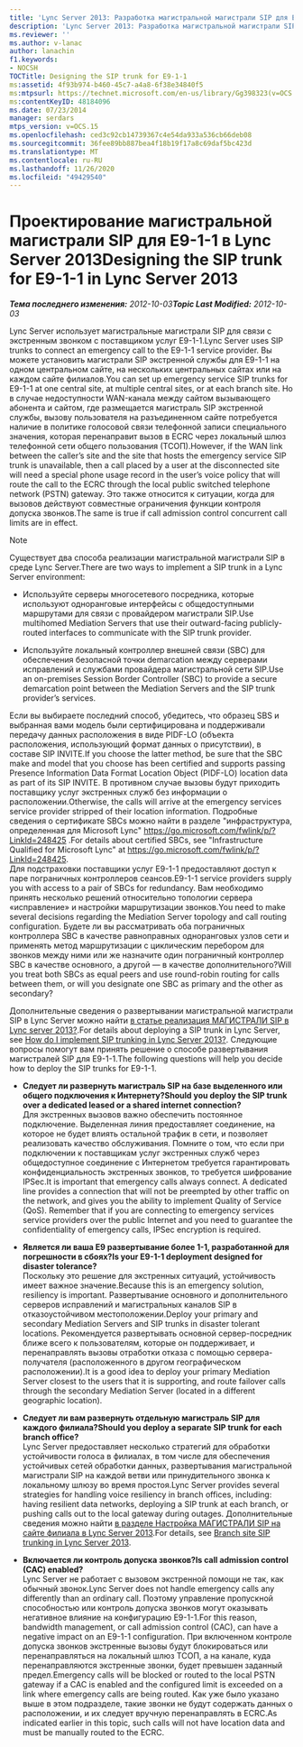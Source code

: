 ```yaml
---
title: 'Lync Server 2013: Разработка магистральной магистрали SIP для E9-1-1'
description: 'Lync Server 2013: Разработка магистральной магистрали SIP для E9-1-1.'
ms.reviewer: ''
ms.author: v-lanac
author: lanachin
f1.keywords:
- NOCSH
TOCTitle: Designing the SIP trunk for E9-1-1
ms:assetid: 4f93b974-b460-45c7-a4a8-6f38e34840f5
ms:mtpsurl: https://technet.microsoft.com/en-us/library/Gg398323(v=OCS.15)
ms:contentKeyID: 48184096
ms.date: 07/23/2014
manager: serdars
mtps_version: v=OCS.15
ms.openlocfilehash: ced3c92cb14739367c4e54da933a536cb66deb08
ms.sourcegitcommit: 36fee89bb887bea4f18b19f17a8c69daf5bc423d
ms.translationtype: MT
ms.contentlocale: ru-RU
ms.lasthandoff: 11/26/2020
ms.locfileid: "49429540"
---
```

# <a name="designing-the-sip-trunk-for-e9-1-1-in-lync-server-2013"></a><span data-ttu-id="fa146-103">Проектирование магистральной магистрали SIP для E9-1-1 в Lync Server 2013</span><span class="sxs-lookup"><span data-stu-id="fa146-103">Designing the SIP trunk for E9-1-1 in Lync Server 2013</span></span>

<div data-xmlns="http://www.w3.org/1999/xhtml">

<div class="topic" data-xmlns="http://www.w3.org/1999/xhtml" data-msxsl="urn:schemas-microsoft-com:xslt" data-cs="https://msdn.microsoft.com/">

<div data-asp="https://msdn2.microsoft.com/asp">



</div>

<div id="mainSection">

<div id="mainBody"><span data-ttu-id="fa146-104">

<span> </span></span><span class="sxs-lookup"><span data-stu-id="fa146-104">

<span> </span></span></span>

<span data-ttu-id="fa146-105">_**Тема последнего изменения:** 2012-10-03_</span><span class="sxs-lookup"><span data-stu-id="fa146-105">_**Topic Last Modified:** 2012-10-03_</span></span>

<span data-ttu-id="fa146-106">Lync Server использует магистральные магистрали SIP для связи с экстренным звонком с поставщиком услуг E9-1-1.</span><span class="sxs-lookup"><span data-stu-id="fa146-106">Lync Server uses SIP trunks to connect an emergency call to the E9-1-1 service provider.</span></span> <span data-ttu-id="fa146-107">Вы можете установить магистрали SIP экстренной службы для E9-1-1 на одном центральном сайте, на нескольких центральных сайтах или на каждом сайте филиалов.</span><span class="sxs-lookup"><span data-stu-id="fa146-107">You can set up emergency service SIP trunks for E9-1-1 at one central site, at multiple central sites, or at each branch site.</span></span> <span data-ttu-id="fa146-108">Но в случае недоступности WAN-канала между сайтом вызывающего абонента и сайтом, где размещается магистраль SIP экстренной службы, вызову пользователя на разъединенном сайте потребуется наличие в политике голосовой связи телефонной записи специального значения, которая перенаправит вызов в ECRC через локальный шлюз телефонной сети общего пользования (ТСОП).</span><span class="sxs-lookup"><span data-stu-id="fa146-108">However, if the WAN link between the caller’s site and the site that hosts the emergency service SIP trunk is unavailable, then a call placed by a user at the disconnected site will need a special phone usage record in the user’s voice policy that will route the call to the ECRC through the local public switched telephone network (PSTN) gateway.</span></span> <span data-ttu-id="fa146-109">Это также относится к ситуации, когда для вызовов действуют совместные ограничения функции контроля допуска звонков.</span><span class="sxs-lookup"><span data-stu-id="fa146-109">The same is true if call admission control concurrent call limits are in effect.</span></span>

<div>


> [!NOTE]  
> <span data-ttu-id="fa146-110">Существует два способа реализации магистральной магистрали SIP в среде Lync Server.</span><span class="sxs-lookup"><span data-stu-id="fa146-110">There are two ways to implement a SIP trunk in a Lync Server environment:</span></span> 
> <UL>
> <LI>
> <P><span data-ttu-id="fa146-111">Используйте серверы многосетевого посредника, которые используют одноранговые интерфейсы с общедоступными маршрутами для связи с провайдером магистрали SIP.</span><span class="sxs-lookup"><span data-stu-id="fa146-111">Use multihomed Mediation Servers that use their outward-facing publicly-routed interfaces to communicate with the SIP trunk provider.</span></span></P>
> <LI>
> <P><span data-ttu-id="fa146-112">Используйте локальный контроллер внешней связи (SBC) для обеспечения безопасной точки demarcation между серверами исправлений и службами провайдера магистральной сети SIP.</span><span class="sxs-lookup"><span data-stu-id="fa146-112">Use an on-premises Session Border Controller (SBC) to provide a secure demarcation point between the Mediation Servers and the SIP trunk provider’s services.</span></span></P></LI></UL><span data-ttu-id="fa146-113">Если вы выбираете последний способ, убедитесь, что образец SBS и выбранная вами модель были сертифицирована и поддерживали передачу данных расположения в виде PIDF-LO (объекта расположения, использующий формат данных о присутствии), в составе SIP INVITE.</span><span class="sxs-lookup"><span data-stu-id="fa146-113">If you choose the latter method, be sure that the SBC make and model that you choose has been certified and supports passing Presence Information Data Format Location Object (PIDF-LO) location data as part of its SIP INVITE.</span></span> <span data-ttu-id="fa146-114">В противном случае вызовы будут приходить поставщику услуг экстренных служб без информации о расположении.</span><span class="sxs-lookup"><span data-stu-id="fa146-114">Otherwise, the calls will arrive at the emergency services service provider stripped of their location information.</span></span> <span data-ttu-id="fa146-115">Подробные сведения о сертификате SBCs можно найти в разделе "инфраструктура, определенная для Microsoft Lync" <A href="https://go.microsoft.com/fwlink/p/?linkid=248425">https://go.microsoft.com/fwlink/p/?LinkId=248425</A> .</span><span class="sxs-lookup"><span data-stu-id="fa146-115">For details about certified SBCs, see "Infrastructure Qualified for Microsoft Lync" at <A href="https://go.microsoft.com/fwlink/p/?linkid=248425">https://go.microsoft.com/fwlink/p/?LinkId=248425</A>.</span></span><BR><span data-ttu-id="fa146-116">Для подстраховки поставщики услуг E9-1-1 предоставляют доступ к паре пограничных контроллеров сеансов.</span><span class="sxs-lookup"><span data-stu-id="fa146-116">E9-1-1 service providers supply you with access to a pair of SBCs for redundancy.</span></span> <span data-ttu-id="fa146-117">Вам необходимо принять несколько решений относительно топологии сервера «исправление» и настройки маршрутизации звонков.</span><span class="sxs-lookup"><span data-stu-id="fa146-117">You need to make several decisions regarding the Mediation Server topology and call routing configuration.</span></span> <span data-ttu-id="fa146-118">Будете ли вы рассматривать оба пограничных контроллера SBC в качестве равноправных одноранговых узлов сети и применять метод маршрутизации с циклическим перебором для звонков между ними или же назначите один пограничный контроллер SBC в качестве основного, а другой — в качестве дополнительного?</span><span class="sxs-lookup"><span data-stu-id="fa146-118">Will you treat both SBCs as equal peers and use round-robin routing for calls between them, or will you designate one SBC as primary and the other as secondary?</span></span>



</div>

<span data-ttu-id="fa146-119">Дополнительные сведения о развертывании магистральной магистрали SIP в Lync Server можно найти [в статье реализация МАГИСТРАЛИ SIP в Lync server 2013?](lync-server-2013-how-do-i-implement-sip-trunking.md).</span><span class="sxs-lookup"><span data-stu-id="fa146-119">For details about deploying a SIP trunk in Lync Server, see [How do I implement SIP trunking in Lync Server 2013?](lync-server-2013-how-do-i-implement-sip-trunking.md).</span></span> <span data-ttu-id="fa146-120">Следующие вопросы помогут вам принять решение о способе развертывания магистралей SIP для E9-1-1.</span><span class="sxs-lookup"><span data-stu-id="fa146-120">The following questions will help you decide how to deploy the SIP trunks for E9-1-1.</span></span>

  - <span data-ttu-id="fa146-121">**Следует ли развернуть магистраль SIP на базе выделенного или общего подключения к Интернету?**</span><span class="sxs-lookup"><span data-stu-id="fa146-121">**Should you deploy the SIP trunk over a dedicated leased or a shared internet connection?**</span></span>  
    <span data-ttu-id="fa146-p105">Для экстренных вызовов важно обеспечить постоянное подключение. Выделенная линия предоставляет соединение, на которое не будет влиять остальной трафик в сети, и позволяет реализовать качество обслуживания. Помните о том, что если при подключении к поставщикам услуг экстренных служб через общедоступное соединение с Интернетом требуется гарантировать конфиденциальность экстренных звонков, то требуется шифрование IPSec.</span><span class="sxs-lookup"><span data-stu-id="fa146-p105">It is important that emergency calls always connect. A dedicated line provides a connection that will not be preempted by other traffic on the network, and gives you the ability to implement Quality of Service (QoS). Remember that if you are connecting to emergency services service providers over the public Internet and you need to guarantee the confidentiality of emergency calls, IPSec encryption is required.</span></span>

<!-- end list -->

  - <span data-ttu-id="fa146-125">**Является ли ваша E9 развертывание более 1-1, разработанной для погрешности в сбоях?**</span><span class="sxs-lookup"><span data-stu-id="fa146-125">**Is your E9-1-1 deployment designed for disaster tolerance?**</span></span>  
    <span data-ttu-id="fa146-126">Поскольку это решение для экстренных ситуаций, устойчивость имеет важное значение.</span><span class="sxs-lookup"><span data-stu-id="fa146-126">Because this is an emergency solution, resiliency is important.</span></span> <span data-ttu-id="fa146-127">Развертывание основного и дополнительного серверов исправлений и магистральных каналов SIP в отказоустойчивом местоположении.</span><span class="sxs-lookup"><span data-stu-id="fa146-127">Deploy your primary and secondary Mediation Servers and SIP trunks in disaster tolerant locations.</span></span> <span data-ttu-id="fa146-128">Рекомендуется развертывать основной сервер-посредник ближе всего к пользователям, которые он поддерживает, и перенаправлять вызовы отработки отказа с помощью сервера-получателя (расположенного в другом географическом расположении).</span><span class="sxs-lookup"><span data-stu-id="fa146-128">It is a good idea to deploy your primary Mediation Server closest to the users that it is supporting, and route failover calls through the secondary Mediation Server (located in a different geographic location).</span></span>

<!-- end list -->

  - <span data-ttu-id="fa146-129">**Следует ли вам развернуть отдельную магистраль SIP для каждого филиала?**</span><span class="sxs-lookup"><span data-stu-id="fa146-129">**Should you deploy a separate SIP trunk for each branch office?**</span></span>  
    <span data-ttu-id="fa146-130">Lync Server предоставляет несколько стратегий для обработки устойчивости голоса в филиалах, в том числе для обеспечения устойчивых сетей обработки данных, развертывания магистральной магистрали SIP на каждой ветви или принудительного звонка к локальному шлюзу во время простоя.</span><span class="sxs-lookup"><span data-stu-id="fa146-130">Lync Server provides several strategies for handling voice resiliency in branch offices, including: having resilient data networks, deploying a SIP trunk at each branch, or pushing calls out to the local gateway during outages.</span></span> <span data-ttu-id="fa146-131">Дополнительные сведения можно найти [в разделе Настройка МАГИСТРАЛИ SIP на сайте филиала в Lync Server 2013](lync-server-2013-branch-site-sip-trunking.md).</span><span class="sxs-lookup"><span data-stu-id="fa146-131">For details, see [Branch site SIP trunking in Lync Server 2013](lync-server-2013-branch-site-sip-trunking.md).</span></span>

<!-- end list -->

  - <span data-ttu-id="fa146-132">**Включается ли контроль допуска звонков?**</span><span class="sxs-lookup"><span data-stu-id="fa146-132">**Is call admission control (CAC) enabled?**</span></span>  
    <span data-ttu-id="fa146-133">Lync Server не работает с вызовом экстренной помощи не так, как обычный звонок.</span><span class="sxs-lookup"><span data-stu-id="fa146-133">Lync Server does not handle emergency calls any differently than an ordinary call.</span></span> <span data-ttu-id="fa146-134">Поэтому управление пропускной способностью или контроль допуска звонков могут оказывать негативное влияние на конфигурацию E9-1-1.</span><span class="sxs-lookup"><span data-stu-id="fa146-134">For this reason, bandwidth management, or call admission control (CAC), can have a negative impact on an E9-1-1 configuration.</span></span> <span data-ttu-id="fa146-135">При включенном контроле допуска звонков экстренные вызовы будут блокироваться или перенаправляться на локальный шлюз ТСОП, а на канале, куда перенаправляются экстренные звонки, будет превышен заданный предел.</span><span class="sxs-lookup"><span data-stu-id="fa146-135">Emergency calls will be blocked or routed to the local PSTN gateway if a CAC is enabled and the configured limit is exceeded on a link where emergency calls are being routed.</span></span> <span data-ttu-id="fa146-136">Как уже было указано выше в этом подразделе, такие звонки не будут содержать данных о расположении, и их следует вручную перенаправлять в ECRC.</span><span class="sxs-lookup"><span data-stu-id="fa146-136">As indicated earlier in this topic, such calls will not have location data and must be manually routed to the ECRC.</span></span>

<span data-ttu-id="fa146-137"></div>

<span> </span>

</div>

</div>

</span><span class="sxs-lookup"><span data-stu-id="fa146-137"></div>

<span> </span>

</div>

</div>

</span></span></div>

